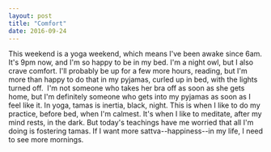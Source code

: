 ```yaml
---
layout: post
title: "Comfort"
date: 2016-09-24
---
```


This weekend is a yoga weekend, which means I've been awake since 6am. It's 9pm now, and I'm so happy to be in my bed. I'm a night owl, but I also crave comfort. I'll probably be up for a few more hours, reading, but I'm more than happy to do that in my pyjamas, curled up in bed, with the lights turned off.  I'm not someone who takes her bra off as soon as she gets home, but I'm definitely someone who gets into my pyjamas as soon as I feel like it. In yoga, tamas is inertia, black, night. This is when I like to do my practice, before bed, when I'm calmest. It's when I like to meditate, after my mind rests, in the dark. But today's teachings have me worried that all I'm doing is fostering tamas. If I want more sattva--happiness--in my life, I need to see more mornings.
